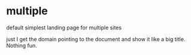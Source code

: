 # multiple
default simplest landing page for multiple sites

just I get the domain pointing to the document and show it like a big title. Nothing fun.
